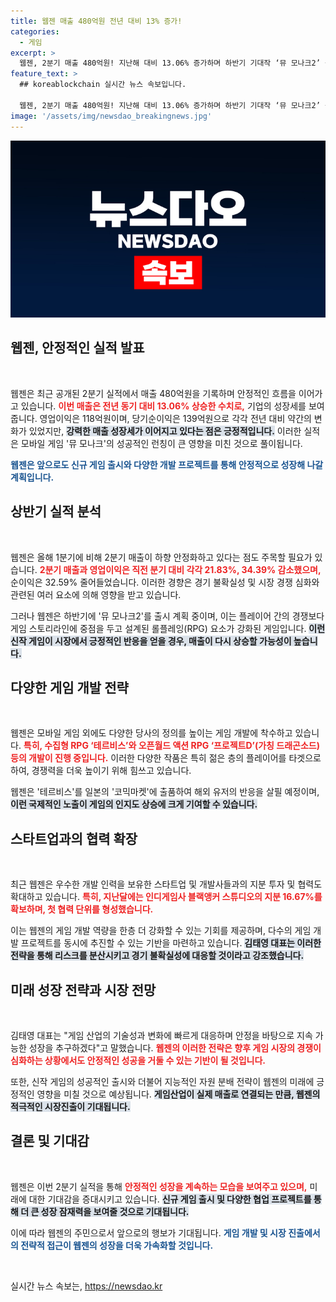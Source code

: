```yaml
---
title: 웹젠 매출 480억원 전년 대비 13% 증가!
categories:
  - 게임
excerpt: >
  웹젠, 2분기 매출 480억원! 지난해 대비 13.06% 증가하며 하반기 기대작 ‘뮤 모나크2’ 출시 예정. 신규 RPG ‘테르비스’도 일본에서 반응 확인 중! 게임업계의 혁신을 이끄는 웹젠의 숨은 전략을 파헤쳐보자!
feature_text: >
  ## koreablockchain 실시간 뉴스 속보입니다.

  웹젠, 2분기 매출 480억원! 지난해 대비 13.06% 증가하며 하반기 기대작 ‘뮤 모나크2’ 출시 예정. 신규 RPG ‘테르비스’도 일본에서 반응 확인 중! 게임업계의 혁신을 이끄는 웹젠의 숨은 전략을 파헤쳐보자!
image: '/assets/img/newsdao_breakingnews.jpg'
---
```


<p><img src="/assets/img/newsdao_breakingnews.jpg" alt="koreablockchain 속보" /></p>

<h2 data-ke-size="size26">웹젠, 안정적인 실적 발표</h2>

<p data-ke-size="size16">&nbsp;</p>

<p>웹젠은 최근 공개된 2분기 실적에서 매출 480억원을 기록하며 안정적인 흐름을 이어가고 있습니다. <b><span style="color: #ee2323;">이번 매출은 전년 동기 대비 13.06% 상승한 수치로,</span></b> 기업의 성장세를 보여줍니다. 영업이익은 118억원이며, 당기순이익은 139억원으로 각각 전년 대비 약간의 변화가 있었지만, <b><span style="background-color: #21538527;">강력한 매출 성장세가 이어지고 있다는 점은 긍정적입니다.</span></b> 이러한 실적은 모바일 게임 '뮤 모나크'의 성공적인 런칭이 큰 영향을 미친 것으로 풀이됩니다. </p>

<p><b><span style="color: #1a5490;">웹젠은 앞으로도 신규 게임 출시와 다양한 개발 프로젝트를 통해 안정적으로 성장해 나갈 계획입니다.</span></b></p>

<h2 data-ke-size="size26">상반기 실적 분석</h2>

<p data-ke-size="size16">&nbsp;</p>

<p>웹젠은 올해 1분기에 비해 2분기 매출이 하향 안정화하고 있다는 점도 주목할 필요가 있습니다. <b><span style="color: #ee2323;">2분기 매출과 영업이익은 직전 분기 대비 각각 21.83%, 34.39% 감소했으며,</span></b> 순이익은 32.59% 줄어들었습니다. 이러한 경향은 경기 불확실성 및 시장 경쟁 심화와 관련된 여러 요소에 의해 영향을 받고 있습니다.</p>

<p>그러나 웹젠은 하반기에 '뮤 모나크2'를 출시 계획 중이며, 이는 플레이어 간의 경쟁보다 게임 스토리라인에 중점을 두고 설계된 롤플레잉(RPG) 요소가 강화된 게임입니다. <b><span style="background-color: #21538527;">이런 신작 게임이 시장에서 긍정적인 반응을 얻을 경우, 매출이 다시 상승할 가능성이 높습니다.</span></b></p>

<h2 data-ke-size="size26">다양한 게임 개발 전략</h2>

<p data-ke-size="size16">&nbsp;</p>

<p>웹젠은 모바일 게임 외에도 다양한 당사의 정의를 높이는 게임 개발에 착수하고 있습니다. <b><span style="color: #ee2323;">특히, 수집형 RPG ‘테르비스’와 오픈월드 액션 RPG ‘프로젝트D’(가칭 드래곤소드) 등의 개발이 진행 중입니다.</span></b> 이러한 다양한 작품은 특히 젊은 층의 플레이어를 타겟으로 하여, 경쟁력을 더욱 높이기 위해 힘쓰고 있습니다.</p>

<p>웹젠은 '테르비스'를 일본의 '코믹마켓'에 출품하여 해외 유저의 반응을 살필 예정이며, <b><span style="background-color: #21538527;">이런 국제적인 노출이 게임의 인지도 상승에 크게 기여할 수 있습니다.</span></b> </p>

<h2 data-ke-size="size26">스타트업과의 협력 확장</h2>

<p data-ke-size="size16">&nbsp;</p>

<p>최근 웹젠은 우수한 개발 인력을 보유한 스타트업 및 개발사들과의 지분 투자 및 협력도 확대하고 있습니다. <b><span style="color: #ee2323;">특히, 지난달에는 인디게임사 블랙앵커 스튜디오의 지분 16.67%를 확보하며, 첫 협력 단위를 형성했습니다.</span></b></p>

<p>이는 웹젠의 게임 개발 역량을 한층 더 강화할 수 있는 기회를 제공하며, 다수의 게임 개발 프로젝트를 동시에 추진할 수 있는 기반을 마련하고 있습니다. <b><span style="background-color: #21538527;">김태영 대표는 이러한 전략을 통해 리스크를 분산시키고 경기 불확실성에 대응할 것이라고 강조했습니다.</span></b> </p>

<h2 data-ke-size="size26">미래 성장 전략과 시장 전망</h2>

<p data-ke-size="size16">&nbsp;</p>

<p>김태영 대표는 "게임 산업의 기술성과 변화에 빠르게 대응하며 안정을 바탕으로 지속 가능한 성장을 추구하겠다"고 말했습니다. <b><span style="color: #ee2323;">웹젠의 이러한 전략은 향후 게임 시장의 경쟁이 심화하는 상황에서도 안정적인 성공을 거둘 수 있는 기반이 될 것입니다.</span></b> </p>

<p>또한, 신작 게임의 성공적인 출시와 더불어 지능적인 자원 분배 전략이 웹젠의 미래에 긍정적인 영향을 미칠 것으로 예상됩니다. <b><span style="background-color: #21538527;">게임산업이 실제 매출로 연결되는 만큼, 웹젠의 적극적인 시장진출이 기대됩니다.</span></b></p>

<h2 data-ke-size="size26">결론 및 기대감</h2>

<p data-ke-size="size16">&nbsp;</p>

<p>웹젠은 이번 2분기 실적을 통해 <b><span style="color: #ee2323;">안정적인 성장을 계속하는 모습을 보여주고 있으며,</span></b> 미래에 대한 기대감을 증대시키고 있습니다. <b><span style="background-color: #21538527;">신규 게임 출시 및 다양한 협업 프로젝트를 통해 더 큰 성장 잠재력을 보여줄 것으로 기대됩니다.</span></b> </p>

<p>이에 따라 웹젠의 주민으로서 앞으로의 행보가 기대됩니다. <b><span style="color: #1a5490;">게임 개발 및 시장 진출에서의 전략적 접근이 웹젠의 성장을 더욱 가속화할 것입니다.</span></b> </p>

<p data-ke-size="size16">&nbsp;</p>
실시간 뉴스 속보는, <a href="https://newsdao.kr" rel="dofollow">https://newsdao.kr</a>


